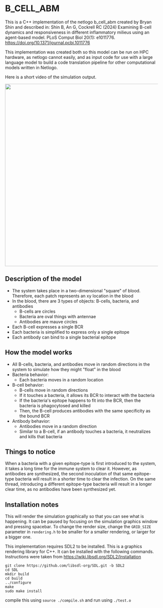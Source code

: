 # B_CELL_ABM

This is a C++ implementation of the netlogo b_cell_abm created by Bryan Shin and described in: Shin B, An G, Cockrell RC (2024) Examining B-cell dynamics and responsiveness in different inflammatory milieus using an agent-based model. PLoS Comput Biol 20(1): e1011776. https://doi.org/10.1371/journal.pcbi.1011776

This implementation was created both so this model can be run on HPC hardware, as netlogo cannot easily, and as input code for use with a large language model to build a code translation pipeline for other computational models written in Netlogo.


Here is a short video of the simulation output.


<img src="https://github.com/daleblarie/B_cell_translation/assets/33942693/9af0fb4f-86c3-4369-82f0-3e999f20cb3e" alt="" style="width:600px;height:600px;margin-left: auto;margin-right: auto;">


## Description of the model


- The system takes place in a two-dimensional "square" of blood. Therefore, each patch represents an xy location in the blood
- In the blood, there are 3 types of objects: B-cells, bacteria, and antibodies
	- B-cells are circles
	- Bacteria are oval things with antennae
	- Antibodies are mauve circles
- Each B-cell expresses a single BCR
- Each bacteria is simplified to express only a single epitope
- Each antibody can bind to a single bacterial epitope

 

## How the model works

- All B-cells, bacteria, and antibodies move in random directions in the system to simulate how they might "float" in the blood
- Bacteria behavior:
	- Each bacteria moves in a random location
- B-cell behavior:
	- B-cells move in random directions
	- If it touches a bacteria, it allows its BCR to interact with the bacteria
	- If the bacteria's epitope happens to fit into the BCR, then the bacteria is phagocytosed and killed
	- Then, the B-cell produces antibodies with the same specificity as the bound BCR
- Antibody behavior:
	- Antibodies move in a random direction
	- Similar to a B-cell, if an antibody touches a bacteria, it neutralizes and kills that bacteria


## Things to notice

When a bacteria with a given epitope-type is first introduced to the system, it takes a long time for the immune system to clear it. However, as antibodies are synthesized, the second inoculation of that same epitope-type bacteria will result in a shorter time to clear the infection. On the same thread, introducing a different epitope-type bacteria will result in a longer clear time, as no antibodies have been synthesized yet.



## Installation notes
This will render the simulation graphically so that you can see what is happening.
It can be paused by focusing on the simulation graphics window and pressing spacebar.
To change the render size, change the `GRID_SIZE` parameter in `rendering.h` to be smaller for a smaller rendering, or larger for a bigger one.


This implementation requires SDL2 to be installed. This is a graphics rendering library for C++.
It can be installed with the following commands. Instructions were taken from https://wiki.libsdl.org/SDL2/Installation
```
git clone https://github.com/libsdl-org/SDL.git -b SDL2
cd SDL
mkdir build
cd build
../configure
make
sudo make install
```


compile this using `source ./compile.sh` and run using `./test.o`
